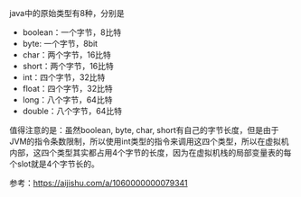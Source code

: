java中的原始类型有8种，分别是

* boolean：一个字节，8比特
* byte: 一个字节，8bit
* char：两个字节，16比特
* short：两个字节，16比特
* int：四个字节，32比特
* float：四个字节，32比特
* long：八个字节，64比特
* double：八个字节，64比特

值得注意的是：虽然boolean, byte, char, short有自己的字节长度，但是由于JVM的指令条数限制，所以使用int类型的指令来调用这四个类型，所以在虚拟机内部，这四个类型其实都占用4个字节的长度，因为在虚拟机栈的局部变量表的每个slot就是4个字节长的。

参考：https://aijishu.com/a/1060000000079341